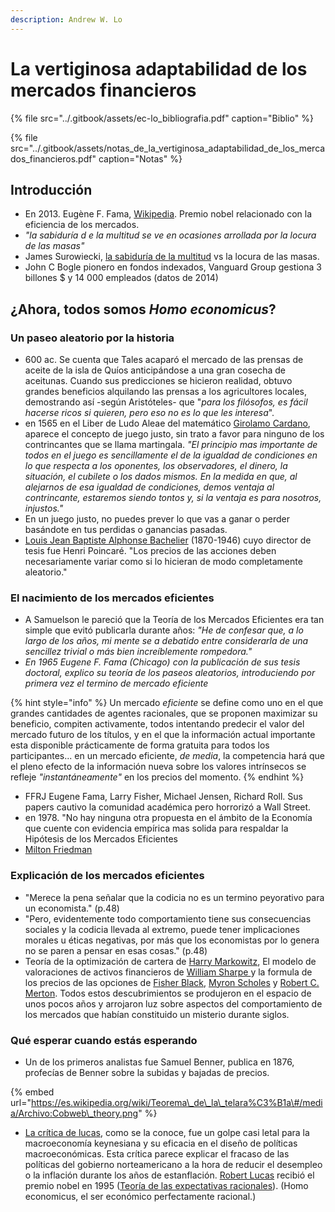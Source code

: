 ```yaml
---
description: Andrew W. Lo
---
```


# La vertiginosa adaptabilidad de los mercados financieros

{% file src="../.gitbook/assets/ec-lo\_bibliografia.pdf" caption="Biblio" %}

{% file src="../.gitbook/assets/notas\_de\_la\_vertiginosa\_adaptabilidad\_de\_los\_mercados\_financieros.pdf" caption="Notas" %}

## Introducción

* En 2013. Eugène F. Fama, [Wikipedia](https://es.wikipedia.org/wiki/Eugene_Fama). Premio nobel relacionado con la eficiencia de los mercados.
* _"la sabiduría d e la multitud se ve en ocasiones arrollada por la locura de las masas"_
* James Surowiecki, [la sabiduría de la multitud](https://es.wikipedia.org/wiki/Sabidur%C3%ADa_de_los_grupos) vs la locura de las masas.
* John C Bogle pionero en fondos indexados, Vanguard Group gestiona 3 billones $  y 14 000 empleados \(datos de 2014\) 

## ¿Ahora, todos somos _Homo economicus_?

### Un paseo aleatorio por la historia

* 600 ac. Se cuenta que Tales acaparó el mercado de las prensas de aceite de la isla de Quíos anticipándose a una gran cosecha de aceitunas. Cuando sus predicciones se hicieron realidad, obtuvo grandes beneficios alquilando las prensas a los agricultores locales, demostrando así  -según Aristóteles- que "_para los filósofos, es fácil hacerse ricos si quieren, pero eso no es lo que les interesa_".
* en 1565 en el Liber de Ludo Aleae del matemático [Girolamo Cardano](https://es.wikipedia.org/wiki/Gerolamo_Cardano), aparece el concepto de juego justo, sin trato a favor para ninguno de los contrincantes que se llama martingala. _"El principio mas importante de todos en el juego es sencillamente el de la igualdad de condiciones en lo que respecta a los oponentes, los observadores, el dinero, la situación, el cubilete o los dados mismos. En la medida en que, al alejarnos de esa igualdad de condiciones, demos ventaja al contrincante, estaremos siendo tontos y, si la ventaja es para nosotros, injustos."_
* En un juego justo, no puedes prever  lo que vas a ganar o perder basándote en tus perdidas o ganancias pasadas.
* [Louis Jean Baptiste Alphonse Bachelier](https://es.wikipedia.org/wiki/Louis_Bachelier) \(1870-1946\) cuyo director de tesis fue Henri Poincaré. "Los precios de las acciones deben necesariamente variar como si lo hicieran de modo completamente aleatorio." 

### El nacimiento de los mercados eficientes

* A Samuelson le pareció que la Teoría de los Mercados Eficientes era tan simple que evitó publicarla durante años: _"He de confesar que, a lo largo de los años, mi mente se a debatido entre considerarla de una sencillez trivial o más bien increíblemente rompedora."_ 
* _En 1965 Eugene F. Fama \(Chicago\) con la publicación de sus tesis doctoral, explico su teoría de los paseos aleatorios, introduciendo por primera vez el termino de mercado eficiente_ 

{% hint style="info" %}
Un mercado _eficiente_ se define como uno en el que grandes cantidades de agentes racionales, que se proponen maximizar su beneficio, compiten activamente, todos intentando predecir el valor del mercado futuro de los títulos, y en el que la información actual importante esta disponible prácticamente de forma gratuita para todos los participantes... en un mercado eficiente, _de media_, la competencia hará que el pleno efecto de la información nueva sobre los valores intrínsecos se refleje _"instantáneamente"_ en los precios del momento. 
{% endhint %}

* FFRJ Eugene Fama, Larry Fisher, Michael Jensen, Richard Roll. Sus papers cautivo la comunidad académica pero horrorizó a Wall Street.
* en 1978. "No hay ninguna otra propuesta en el ámbito de la Economía que cuente con evidencia empírica mas solida para respaldar la Hipótesis de los Mercados Eficientes
* [Milton Friedman](https://es.wikipedia.org/wiki/Milton_Friedman)

### Explicación de los mercados eficientes

* "Merece la pena señalar que la codicia no es un termino peyorativo para un economista." \(p.48\)
* "Pero, evidentemente todo comportamiento tiene sus consecuencias sociales y la codicia llevada al extremo, puede tener implicaciones morales u éticas negativas, por más que los economistas por lo genera no se paren a pensar en esas cosas." \(p.48\)
* Teoría de la optimización de cartera de [Harry Markowitz](https://es.wikipedia.org/wiki/Harry_Markowitz), El modelo de valoraciones de activos financieros de [William Sharpe ](https://es.wikipedia.org/wiki/William_Sharpe)y la formula de los precios de las opciones de [Fisher Black](https://es.wikipedia.org/wiki/Fischer_Black), [Myron Scholes](https://en.wikipedia.org/wiki/Myron_Scholes) y [Robert C. Merton](https://es.wikipedia.org/wiki/Robert_C._Merton). Todos estos descubrimientos se produjeron en el espacio de unos pocos años y arrojaron luz sobre aspectos del comportamiento de los mercados que habían constituido un misterio durante siglos.

### Qué esperar cuando estás esperando

* Un de los primeros analistas fue Samuel Benner, publica en 1876, profecías de Benner sobre la subidas y bajadas de precios. 

{% embed url="https://es.wikipedia.org/wiki/Teorema\_de\_la\_telara%C3%B1a\#/media/Archivo:Cobweb\_theory.png" %}

* [La crítica de lucas](https://es.wikipedia.org/wiki/Cr%C3%ADtica_de_Lucas), como se la conoce, fue un golpe casi letal para la macroeconomía keynesiana y su eficacia en el diseño de políticas macroeconómicas. Esta crítica parece explicar el fracaso de las políticas del gobierno norteamericano a la hora de reducir el desempleo o la inflación durante los años de estanflación. [Robert Lucas](https://es.wikipedia.org/wiki/Robert_Lucas) recibió el premio nobel en 1995 \([Teoría de las expectativas racionales](https://es.wikipedia.org/wiki/Teor%C3%ADa_de_las_expectativas_racionales)\). \(Homo economicus, el ser económico perfectamente racional.\)

